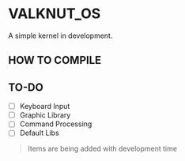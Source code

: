 # VALKNUT_OS
A simple kernel in development.

## HOW TO COMPILE


## TO-DO
- [ ] Keyboard Input
- [ ] Graphic Library
- [ ] Command Processing
- [ ] Default Libs

> Items are being added with development time